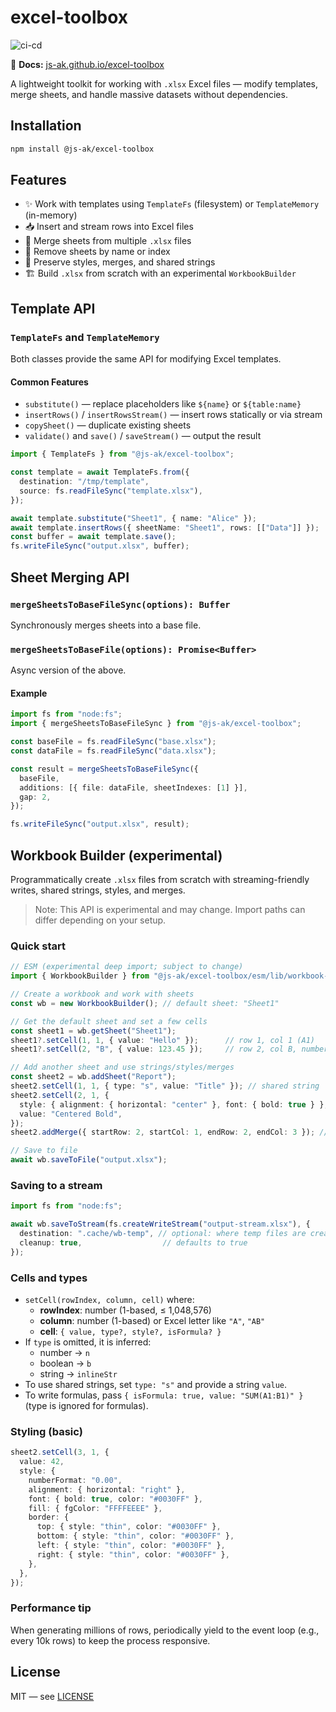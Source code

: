 # excel-toolbox

![ci-cd](https://github.com/JS-AK/excel-toolbox/actions/workflows/ci-cd-master.yml/badge.svg)

📘 **Docs:** [js-ak.github.io/excel-toolbox](https://js-ak.github.io/excel-toolbox/)

A lightweight toolkit for working with `.xlsx` Excel files — modify templates, merge sheets, and handle massive datasets without dependencies.

## Installation

```bash
npm install @js-ak/excel-toolbox
```

## Features

- ✨ Work with templates using `TemplateFs` (filesystem) or `TemplateMemory` (in-memory)
- 📥 Insert and stream rows into Excel files
- 🧩 Merge sheets from multiple `.xlsx` files
- 🧼 Remove sheets by name or index
- 💎 Preserve styles, merges, and shared strings
- 🏗️ Build `.xlsx` from scratch with an experimental `WorkbookBuilder`

## Template API

### `TemplateFs` and `TemplateMemory`

Both classes provide the same API for modifying Excel templates.

#### Common Features

- `substitute()` — replace placeholders like `${name}` or `${table:name}`
- `insertRows()` / `insertRowsStream()` — insert rows statically or via stream
- `copySheet()` — duplicate existing sheets
- `validate()` and `save()` / `saveStream()` — output the result

```ts
import { TemplateFs } from "@js-ak/excel-toolbox";

const template = await TemplateFs.from({
  destination: "/tmp/template",
  source: fs.readFileSync("template.xlsx"),
});

await template.substitute("Sheet1", { name: "Alice" });
await template.insertRows({ sheetName: "Sheet1", rows: [["Data"]] });
const buffer = await template.save();
fs.writeFileSync("output.xlsx", buffer);
```

## Sheet Merging API

### `mergeSheetsToBaseFileSync(options): Buffer`

Synchronously merges sheets into a base file.

### `mergeSheetsToBaseFile(options): Promise<Buffer>`

Async version of the above.

#### Example

```ts
import fs from "node:fs";
import { mergeSheetsToBaseFileSync } from "@js-ak/excel-toolbox";

const baseFile = fs.readFileSync("base.xlsx");
const dataFile = fs.readFileSync("data.xlsx");

const result = mergeSheetsToBaseFileSync({
  baseFile,
  additions: [{ file: dataFile, sheetIndexes: [1] }],
  gap: 2,
});

fs.writeFileSync("output.xlsx", result);
```

## Workbook Builder (experimental)

Programmatically create `.xlsx` files from scratch with streaming-friendly writes, shared strings, styles, and merges.

> Note: This API is experimental and may change. Import paths can differ depending on your setup.

### Quick start

```ts
// ESM (experimental deep import; subject to change)
import { WorkbookBuilder } from "@js-ak/excel-toolbox/esm/lib/workbook-builder/workbook-builder.js";

// Create a workbook and work with sheets
const wb = new WorkbookBuilder(); // default sheet: "Sheet1"

// Get the default sheet and set a few cells
const sheet1 = wb.getSheet("Sheet1");
sheet1?.setCell(1, 1, { value: "Hello" });      // row 1, col 1 (A1)
sheet1?.setCell(2, "B", { value: 123.45 });     // row 2, col B, number

// Add another sheet and use strings/styles/merges
const sheet2 = wb.addSheet("Report");
sheet2.setCell(1, 1, { type: "s", value: "Title" }); // shared string
sheet2.setCell(2, 1, {
  style: { alignment: { horizontal: "center" }, font: { bold: true } },
  value: "Centered Bold",
});
sheet2.addMerge({ startRow: 2, startCol: 1, endRow: 2, endCol: 3 }); // merge A2:C2

// Save to file
await wb.saveToFile("output.xlsx");
```

### Saving to a stream

```ts
import fs from "node:fs";

await wb.saveToStream(fs.createWriteStream("output-stream.xlsx"), {
  destination: ".cache/wb-temp", // optional: where temp files are created
  cleanup: true,                  // defaults to true
});
```

### Cells and types

- `setCell(rowIndex, column, cell)` where:
  - **rowIndex**: number (1-based, ≤ 1,048,576)
  - **column**: number (1-based) or Excel letter like `"A"`, `"AB"`
  - **cell**: `{ value, type?, style?, isFormula? }`
- If `type` is omitted, it is inferred:
  - number → `n`
  - boolean → `b`
  - string → `inlineStr`
- To use shared strings, set `type: "s"` and provide a string `value`.
- To write formulas, pass `{ isFormula: true, value: "SUM(A1:B1)" }` (type is ignored for formulas).

### Styling (basic)

```ts
sheet2.setCell(3, 1, {
  value: 42,
  style: {
    numberFormat: "0.00",
    alignment: { horizontal: "right" },
    font: { bold: true, color: "#0030FF" },
    fill: { fgColor: "FFFFEEEE" },
    border: {
      top: { style: "thin", color: "#0030FF" },
      bottom: { style: "thin", color: "#0030FF" },
      left: { style: "thin", color: "#0030FF" },
      right: { style: "thin", color: "#0030FF" },
    },
  },
});
```

### Performance tip

When generating millions of rows, periodically yield to the event loop (e.g., every 10k rows) to keep the process responsive.

## License

MIT — see [LICENSE](./LICENSE)
